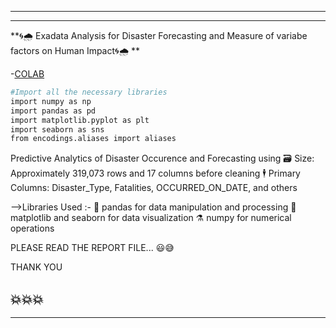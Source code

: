 -----------------------------------------------------------------------------------
-----------------------------------------------------------------------------------
**🌀🌧 Exadata Analysis for Disaster Forecasting and Measure of variabe factors on Human Impact🌀🌧 **

-[COLAB](https://colab.research.google.com/github/ValluruChakravarthy/Disaster-Forecasting-Project/blob/master/data_exploration_.ipynb)

```bash
#Import all the necessary libraries
import numpy as np
import pandas as pd
import matplotlib.pyplot as plt
import seaborn as sns
from encodings.aliases import aliases

```

Predictive Analytics of Disaster Occurence and Forecasting using
🗃️ Size: Approximately 319,073 rows and 17 columns before cleaning
🕴️ Primary Columns: Disaster_Type, Fatalities, OCCURRED_ON_DATE, and others

-->Libraries Used :-
🐼 pandas for data manipulation and processing
🌊 matplotlib and seaborn for data visualization
⚗️ numpy for numerical operations

PLEASE READ THE REPORT FILE... 😃😅

THANK YOU

💥💥💥
------------------------------------------------------------------------------------
------------------------------------------------------------------------------------
